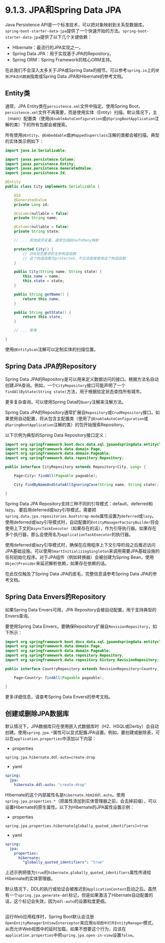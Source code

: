 # 9.1.3. JPA和Spring Data JPA

Java Persistence API是一个标准技术，可以把对象映射到关系型数据库。`spring-boot-starter-data-jpa`提供了一个快速开始的方法。`spring-boot-starter-data-jpa`提供了以下几个关键依赖：
+ Hibernate：最流行的JPA实现之一。
+ Spring Data JPA：用于实现基于JPA的Repository。
+ Spring ORM：Spring Framework的核心ORM支持。

<univ-note type="tip">

在此我们不会深入太多关于JPA或Spring Data的细节。可以参考`spring.io`上的`使用JPA访问数据`指南或Spring Data JPA和Hibernate的参考文档。

</univ-note>

## Entity类

通常，JPA Entity类在`persistence.xml`文件中指定。使用Spring Boot，`persistence.xml`文件不再需要，而是使用实体（Entity）扫描。默认情况下，主（main）配置类（使用`@EnableAutoConfiguration`或`@SpringBootApplication`注解的类）下的所有包都会被搜索。

所有使用`@Entity`、`@Embeddable`或`@MappedSuperclass`注解的类都会被扫描。典型的实体类示例如下：

```java
import java.io.Serializable;

import javax.persistence.Column;
import javax.persistence.Entity;
import javax.persistence.GeneratedValue;
import javax.persistence.Id;

@Entity
public class City implements Serializable {

    @Id
    @GeneratedValue
    private Long id;

    @Column(nullable = false)
    private String name;

    @Column(nullable = false)
    private String state;

    // ... 其他成员变量，通常包括@OneToMany映射

    protected City() {
        // JPA规范要求的无参构造函数
        // 这个构造函数为protected，不应该直接使用这个构造函数
    }

    public City(String name, String state) {
        this.name = name;
        this.state = state;
    }

    public String getName() {
        return this.name;
    }

    public String getState() {
        return this.state;
    }

    // ... 等等

}
```

<univ-note type="tip">

使用`@EntityScan`注解可以定制实体的扫描位置。

</univ-note>

## Spring Data JPA的Repository

Spring Data JPA的Repository是可以用来定义数据访问的接口。根据方法名自动创建JPA查询。例如，一个`CityRepository`接口可能声明了一个`findAllByState(String state)`方法，用于根据给定状态查找所有城市。

更多复杂查询，可以使用Spring Data的`Query`注解来注解方法。

Spring Data JPA的Repository通常扩展自`Repository`或`CrudRepository`接口。如果使用自动配置，将从包含主配置类（使用了`@EnableAutoConfiguration`或`@SpringBootApplication`注解的类）的包开始搜索Repository。

以下示例为典型的Spring Data Repository接口定义：

```java
import org.springframework.boot.docs.data.sql.jpaandspringdata.entityclasses.City;
import org.springframework.data.domain.Page;
import org.springframework.data.domain.Pageable;
import org.springframework.data.repository.Repository;

public interface CityRepository extends Repository<City, Long> {

    Page<City> findAll(Pageable pageable);

    City findByNameAndStateAllIgnoringCase(String name, String state);

}
```

Spring Data JPA Repository支持三种不同的引导模式：default、deferred和lazy。 要启用deferred或lazy引导模式，需要把`spring.data.jpa.repositories.bootstrap-mode`属性设置为`deferred`或`lazy`。使用deferred或lazy引导模式时，自动配置的`EntityManagerFactoryBuilder`将会使用上下文的`AsyncTaskExecutor`（如果存在的话），作为引导执行器。如果存在多个执行器，那么会使用名为`applicationTaskExecutor`的执行器。

<univ-note type="note">

使用deferred或lazy引导模式时，确保在应用程序上下文引导阶段之后推迟访问JPA基础设施。可以使用`SmartInitializingSingleton`来调用需要JPA基础设施的任何初始化程序。对于JPA组件（例如转换器）会被创建为Spring Bean，使用`ObjectProvider`来延迟解析依赖，如果存在依赖的话。

</univ-note>


<univ-note type="tip">

在此仅仅触及了Spring Data JPA的皮毛，完整信息请参考Spring Data JPA的参考文档。

</univ-note>

## Spring Data Envers的Repository

如果Spring Data Envers可用，JPA Repository会被自动配置，用于支持典型的Envers查询。

要使用Spring Data Envers，要确保Repository扩展自`RevisionRepository`，如下所示：

```java
import org.springframework.boot.docs.data.sql.jpaandspringdata.entityclasses.Country;
import org.springframework.data.domain.Page;
import org.springframework.data.domain.Pageable;
import org.springframework.data.repository.Repository;
import org.springframework.data.repository.history.RevisionRepository;

public interface CountryRepository extends RevisionRepository<Country, Long, Integer>, Repository<Country, Long> {

    Page<Country> findAll(Pageable pageable);

}
```

<univ-note type="note">

更多详细信息，请查考Spring Data Envers的参考文档。

</univ-note>

## 创建或删除JPA数据库

默认情况下，JPA数据库只在使用嵌入式数据库时（H2、HSQL或Derby）会自动创建。使用`spring.jpa.*`属性可以显式配置JPA设置。例如，要创建或删除表，可以在`application.properties`中添加以下内容：

+ properties

```properties
spring.jpa.hibernate.ddl-auto=create-drop
```

+ yaml

```yaml
spring:
  jpa:
    hibernate.ddl-auto: "create-drop"
```

<univ-note type="note">

Hibernate的这个内部属性名是`hibernate.hbm2ddl.auto`。使用`spring.jpa.properties.*`（把属性添加到实体管理器之前，会去掉前缀），可以设置Hibernate的原生属性。以下为Hibernate的JPA属性设置示例：

</univ-note>

+ properties

```properties
spring.jpa.properties.hibernate[globally_quoted_identifiers]=true
```

+ yaml

```yaml
spring:
  jpa:
    properties:
      hibernate:
        "globally_quoted_identifiers": "true"
```

上述示例把值为`true`的`hibernate.globally_quoted_identifiers`属性传递给Hibernate的实体管理器。

默认情况下，DDL的执行或验证会被推迟到`ApplicationContext`启动之后。虽然有一个`spring.jpa.generate-ddl`标记，但是如果激活了Hibernate自动配置的话，这个标记会失效，因为`ddl-auto`的设置粒度更细。

## 

运行Web应用程序时，Spring Boot默认会注册`OpenEntityManagerInViewInterceptor`来应用`在视图中打开EntityManager`模式，从而允许Web视图中的延时加载。如果不想要这个行为，应该在`application.properties`中把`spring.jpa.open-in-view`设置`false`。
